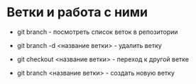 # Ветки и работа с ними

+ git branch - посмотреть список веток в репозитории


+ git branch -d <название ветки> - удалить ветку

+ git checkout <название ветки> - переход к другой ветке

+ git branch <название ветки> - создать новую ветку

